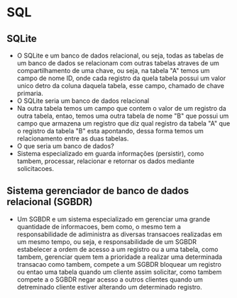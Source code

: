 # SQL

## SQLite

- O SQLite e um banco de dados relacional, ou seja, todas as tabelas de um banco de dados se relacionam com outras tabelas atraves de um compartilhamento de uma chave, ou seja, na tabela "A" temos um campo de nome ID, onde cada registro da quela tabela possui um valor unico detro da coluna daquela tabela, esse campo, chamado de chave primaria.
- O SQLite seria um banco de dados relacional
- Na outra tabela temos um campo que contem o valor de um registro da outra tabela, entao, temos uma outra tabela de nome "B" que possui um campo que armazena um registro que diz qual registro da tabela "A" que o registro da tabela "B" esta apontando, dessa forma temos um relacionamento entre as duas tabelas.
- O que seria um banco de dados?
- Sistema especializado em guarda informações (persistir), como tambem, processar, relacionar e retornar os dados mediante solicitacoes.

## Sistema gerenciador de banco de dados relacional (**SGBDR**)

- Um SGBDR e um sistema especializado em gerenciar uma grande quantidade de informacoes, bem como, o mesmo tem a responsabilidade de adiministra as diversas transacoes realizadas em um mesmo tempo, ou seja, e responsabilidade de um SGBDR estabelecer a ordem de acesso a um registro ou a uma tabela, como tambem, gerenciar quem tem a prioridade a realizar uma determinada transacao como tambem, compete a um SGBDR bloquear um registro ou entao uma tabela quando um cliente assim solicitar, como tambem compete a o SGBDR negar acesso a outros clientes quando um detreminado cliente estiver alterando um determinado registro.
